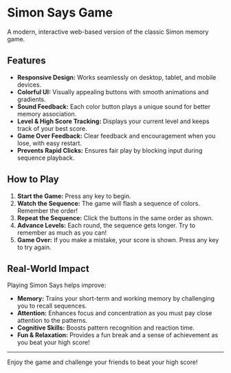 # Simon Says Game

A modern, interactive web-based version of the classic Simon memory game.

## Features
- **Responsive Design:** Works seamlessly on desktop, tablet, and mobile devices.
- **Colorful UI:** Visually appealing buttons with smooth animations and gradients.
- **Sound Feedback:** Each color button plays a unique sound for better memory association.
- **Level & High Score Tracking:** Displays your current level and keeps track of your best score.
- **Game Over Feedback:** Clear feedback and encouragement when you lose, with easy restart.
- **Prevents Rapid Clicks:** Ensures fair play by blocking input during sequence playback.

## How to Play
1. **Start the Game:** Press any key to begin.
2. **Watch the Sequence:** The game will flash a sequence of colors. Remember the order!
3. **Repeat the Sequence:** Click the buttons in the same order as shown.
4. **Advance Levels:** Each round, the sequence gets longer. Try to remember as much as you can!
5. **Game Over:** If you make a mistake, your score is shown. Press any key to try again.

## Real-World Impact
Playing Simon Says helps improve:
- **Memory:** Trains your short-term and working memory by challenging you to recall sequences.
- **Attention:** Enhances focus and concentration as you must pay close attention to the patterns.
- **Cognitive Skills:** Boosts pattern recognition and reaction time.
- **Fun & Relaxation:** Provides a fun break and a sense of achievement as you beat your high score!

---

Enjoy the game and challenge your friends to beat your high score!
